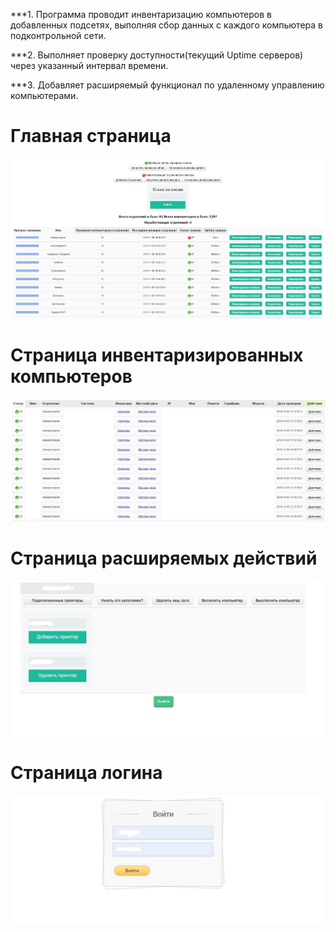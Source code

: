 ***1. Программа проводит инвентаризацию компьютеров в добавленных подсетях, выполняя сбор данных с каждого компьютера в подконтрольной сети.

***2. Выполняет проверку доступности(текущий Uptime серверов) через указанный интервал времени.

***3. Добавляет расширяемый функционал по удаленному управлению компьютерами.

# Главная страница
![alt text](/ScreensProject/1.jpg "Главная страница")
# Страница инвентаризированных компьютеров
![alt text](/ScreensProject/4.jpg "инвентаризированных компьютеров")
# Страница расширяемых действий
![alt text](/ScreensProject/2.jpg "Страница действий")
# Страница логина
![alt text](/ScreensProject/3.jpg "Страница логина")
